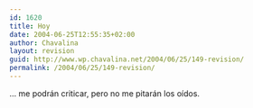 ```yaml
---
id: 1620
title: Hoy
date: 2004-06-25T12:55:35+02:00
author: Chavalina
layout: revision
guid: http://www.wp.chavalina.net/2004/06/25/149-revision/
permalink: /2004/06/25/149-revision/
---
```

… me podrán criticar, pero no me pitarán los oídos.